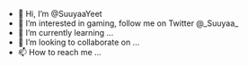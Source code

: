 - 👋 Hi, I’m @SuuyaaYeet
- 👀 I’m interested in gaming, follow me on Twitter @\_Suuyaa\_
- 🌱 I’m currently learning ...
- 💞️ I’m looking to collaborate on ...
- 📫 How to reach me ...

<!---
SuuyaaYeet/SuuyaaYeet is a ✨ special ✨ repository because its `README.md` (this file) appears on your GitHub profile.
You can click the Preview link to take a look at your changes.
--->
